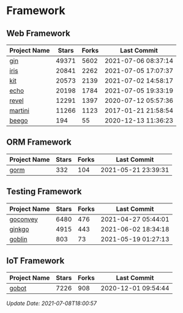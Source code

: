 # Framework

## Web Framework
| Project Name | Stars | Forks | Last Commit |
| ------------ | ----- | ----- | ----------- |
| [gin](https://github.com/gin-gonic/gin) | 49371 | 5602 | 2021-07-06 08:37:14 |
| [iris](https://github.com/kataras/iris) | 20841 | 2262 | 2021-07-05 17:07:37 |
| [kit](https://github.com/go-kit/kit) | 20573 | 2139 | 2021-07-02 14:58:17 |
| [echo](https://github.com/labstack/echo) | 20198 | 1784 | 2021-07-05 19:33:19 |
| [revel](https://github.com/revel/revel) | 12291 | 1397 | 2020-07-12 05:57:36 |
| [martini](https://github.com/go-martini/martini) | 11266 | 1123 | 2017-01-21 21:58:54 |
| [beego](https://github.com/astaxie/beego) | 194 | 55 | 2020-12-13 11:36:23 |

## ORM Framework
| Project Name | Stars | Forks | Last Commit |
| ------------ | ----- | ----- | ----------- |
| [gorm](https://github.com/jinzhu/gorm) | 332 | 104 | 2021-05-21 23:39:31 |

## Testing Framework
| Project Name | Stars | Forks | Last Commit |
| ------------ | ----- | ----- | ----------- |
| [goconvey](https://github.com/smartystreets/goconvey) | 6480 | 476 | 2021-04-27 05:44:01 |
| [ginkgo](https://github.com/onsi/ginkgo) | 4915 | 443 | 2021-06-02 18:34:18 |
| [goblin](https://github.com/franela/goblin) | 803 | 73 | 2021-05-19 01:27:13 |

## IoT Framework
| Project Name | Stars | Forks | Last Commit |
| ------------ | ----- | ----- | ----------- |
| [gobot](https://github.com/hybridgroup/gobot) | 7226 | 908 | 2020-12-01 09:54:44 |

*Update Date: 2021-07-08T18:00:57*